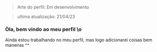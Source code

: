 > Arte do perfil: Em desenvolvimento

> ultima atualização: 21/04/23

### Òla, bem vindo ao meu perfil \o

Ainda estou trabalhando no meu perfil, mas logo adicionarei coisas bem maneiras ^^
